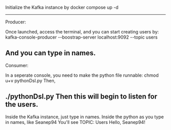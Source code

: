 Initialize the Kafka instance by
docker compose up -d

----------------------------------------------------------------------------
Producer:

Once launched, access the terminal, and you can start creating users by:
kafka-console-producer --boostrap-server localhost:9092 --topic users

And you can type in names.
----------------------------------------------------------------------------
Consumer:

In a seperate console, you need to make the python file runnable:
chmod u+v pythonDsl.py
Then,

./pythonDsl.py
Then this will begin to listen for the users.
----------------------------------------------------------------------------
Inside the Kafka instance, just type in names. Inside the python as you type in names, like Seanep94
You'll see
TOPIC: Users
Hello, Seanep94!